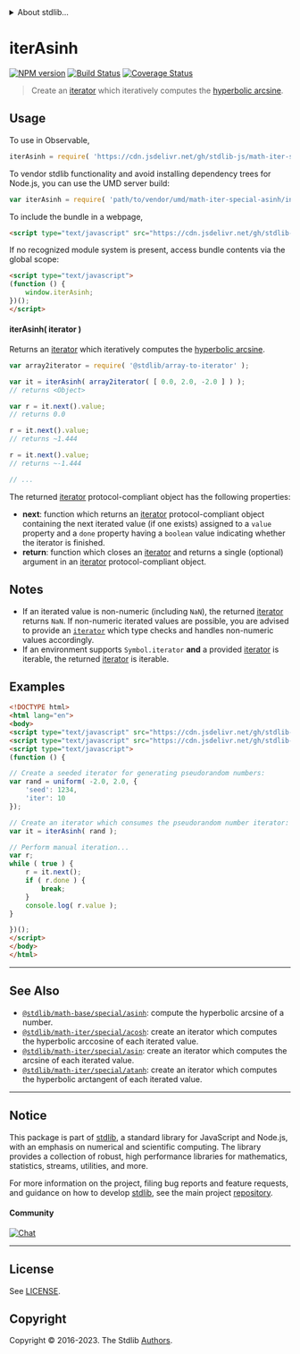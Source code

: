 <!--

@license Apache-2.0

Copyright (c) 2020 The Stdlib Authors.

Licensed under the Apache License, Version 2.0 (the "License");
you may not use this file except in compliance with the License.
You may obtain a copy of the License at

   http://www.apache.org/licenses/LICENSE-2.0

Unless required by applicable law or agreed to in writing, software
distributed under the License is distributed on an "AS IS" BASIS,
WITHOUT WARRANTIES OR CONDITIONS OF ANY KIND, either express or implied.
See the License for the specific language governing permissions and
limitations under the License.

-->


<details>
  <summary>
    About stdlib...
  </summary>
  <p>We believe in a future in which the web is a preferred environment for numerical computation. To help realize this future, we've built stdlib. stdlib is a standard library, with an emphasis on numerical and scientific computation, written in JavaScript (and C) for execution in browsers and in Node.js.</p>
  <p>The library is fully decomposable, being architected in such a way that you can swap out and mix and match APIs and functionality to cater to your exact preferences and use cases.</p>
  <p>When you use stdlib, you can be absolutely certain that you are using the most thorough, rigorous, well-written, studied, documented, tested, measured, and high-quality code out there.</p>
  <p>To join us in bringing numerical computing to the web, get started by checking us out on <a href="https://github.com/stdlib-js/stdlib">GitHub</a>, and please consider <a href="https://opencollective.com/stdlib">financially supporting stdlib</a>. We greatly appreciate your continued support!</p>
</details>

# iterAsinh

[![NPM version][npm-image]][npm-url] [![Build Status][test-image]][test-url] [![Coverage Status][coverage-image]][coverage-url] <!-- [![dependencies][dependencies-image]][dependencies-url] -->

> Create an [iterator][mdn-iterator-protocol] which iteratively computes the [hyperbolic arcsine][@stdlib/math/base/special/asinh].

<!-- Section to include introductory text. Make sure to keep an empty line after the intro `section` element and another before the `/section` close. -->

<section class="intro">

</section>

<!-- /.intro -->

<!-- Package usage documentation. -->



<section class="usage">

## Usage

To use in Observable,

```javascript
iterAsinh = require( 'https://cdn.jsdelivr.net/gh/stdlib-js/math-iter-special-asinh@umd/browser.js' )
```

To vendor stdlib functionality and avoid installing dependency trees for Node.js, you can use the UMD server build:

```javascript
var iterAsinh = require( 'path/to/vendor/umd/math-iter-special-asinh/index.js' )
```

To include the bundle in a webpage,

```html
<script type="text/javascript" src="https://cdn.jsdelivr.net/gh/stdlib-js/math-iter-special-asinh@umd/browser.js"></script>
```

If no recognized module system is present, access bundle contents via the global scope:

```html
<script type="text/javascript">
(function () {
    window.iterAsinh;
})();
</script>
```

#### iterAsinh( iterator )

Returns an [iterator][mdn-iterator-protocol] which iteratively computes the [hyperbolic arcsine][@stdlib/math/base/special/asinh].

```javascript
var array2iterator = require( '@stdlib/array-to-iterator' );

var it = iterAsinh( array2iterator( [ 0.0, 2.0, -2.0 ] ) );
// returns <Object>

var r = it.next().value;
// returns 0.0

r = it.next().value;
// returns ~1.444

r = it.next().value;
// returns ~-1.444

// ...
```

The returned [iterator][mdn-iterator-protocol] protocol-compliant object has the following properties:

-   **next**: function which returns an [iterator][mdn-iterator-protocol] protocol-compliant object containing the next iterated value (if one exists) assigned to a `value` property and a `done` property having a `boolean` value indicating whether the iterator is finished.
-   **return**: function which closes an [iterator][mdn-iterator-protocol] and returns a single (optional) argument in an [iterator][mdn-iterator-protocol] protocol-compliant object.

</section>

<!-- /.usage -->

<!-- Package usage notes. Make sure to keep an empty line after the `section` element and another before the `/section` close. -->

<section class="notes">

## Notes

-   If an iterated value is non-numeric (including `NaN`), the returned [iterator][mdn-iterator-protocol] returns `NaN`. If non-numeric iterated values are possible, you are advised to provide an [`iterator`][mdn-iterator-protocol] which type checks and handles non-numeric values accordingly.
-   If an environment supports `Symbol.iterator` **and** a provided [iterator][mdn-iterator-protocol] is iterable, the returned [iterator][mdn-iterator-protocol] is iterable.

</section>

<!-- /.notes -->

<!-- Package usage examples. -->

<section class="examples">

## Examples

<!-- eslint no-undef: "error" -->

```html
<!DOCTYPE html>
<html lang="en">
<body>
<script type="text/javascript" src="https://cdn.jsdelivr.net/gh/stdlib-js/random-iter-uniform@umd/browser.js"></script>
<script type="text/javascript" src="https://cdn.jsdelivr.net/gh/stdlib-js/math-iter-special-asinh@umd/browser.js"></script>
<script type="text/javascript">
(function () {

// Create a seeded iterator for generating pseudorandom numbers:
var rand = uniform( -2.0, 2.0, {
    'seed': 1234,
    'iter': 10
});

// Create an iterator which consumes the pseudorandom number iterator:
var it = iterAsinh( rand );

// Perform manual iteration...
var r;
while ( true ) {
    r = it.next();
    if ( r.done ) {
        break;
    }
    console.log( r.value );
}

})();
</script>
</body>
</html>
```

</section>

<!-- /.examples -->

<!-- Section to include cited references. If references are included, add a horizontal rule *before* the section. Make sure to keep an empty line after the `section` element and another before the `/section` close. -->

<section class="references">

</section>

<!-- /.references -->

<!-- Section for related `stdlib` packages. Do not manually edit this section, as it is automatically populated. -->

<section class="related">

* * *

## See Also

-   <span class="package-name">[`@stdlib/math-base/special/asinh`][@stdlib/math/base/special/asinh]</span><span class="delimiter">: </span><span class="description">compute the hyperbolic arcsine of a number.</span>
-   <span class="package-name">[`@stdlib/math-iter/special/acosh`][@stdlib/math/iter/special/acosh]</span><span class="delimiter">: </span><span class="description">create an iterator which computes the hyperbolic arccosine of each iterated value.</span>
-   <span class="package-name">[`@stdlib/math-iter/special/asin`][@stdlib/math/iter/special/asin]</span><span class="delimiter">: </span><span class="description">create an iterator which computes the arcsine of each iterated value.</span>
-   <span class="package-name">[`@stdlib/math-iter/special/atanh`][@stdlib/math/iter/special/atanh]</span><span class="delimiter">: </span><span class="description">create an iterator which computes the hyperbolic arctangent of each iterated value.</span>

</section>

<!-- /.related -->

<!-- Section for all links. Make sure to keep an empty line after the `section` element and another before the `/section` close. -->


<section class="main-repo" >

* * *

## Notice

This package is part of [stdlib][stdlib], a standard library for JavaScript and Node.js, with an emphasis on numerical and scientific computing. The library provides a collection of robust, high performance libraries for mathematics, statistics, streams, utilities, and more.

For more information on the project, filing bug reports and feature requests, and guidance on how to develop [stdlib][stdlib], see the main project [repository][stdlib].

#### Community

[![Chat][chat-image]][chat-url]

---

## License

See [LICENSE][stdlib-license].


## Copyright

Copyright &copy; 2016-2023. The Stdlib [Authors][stdlib-authors].

</section>

<!-- /.stdlib -->

<!-- Section for all links. Make sure to keep an empty line after the `section` element and another before the `/section` close. -->

<section class="links">

[npm-image]: http://img.shields.io/npm/v/@stdlib/math-iter-special-asinh.svg
[npm-url]: https://npmjs.org/package/@stdlib/math-iter-special-asinh

[test-image]: https://github.com/stdlib-js/math-iter-special-asinh/actions/workflows/test.yml/badge.svg?branch=v0.1.1
[test-url]: https://github.com/stdlib-js/math-iter-special-asinh/actions/workflows/test.yml?query=branch:v0.1.1

[coverage-image]: https://img.shields.io/codecov/c/github/stdlib-js/math-iter-special-asinh/main.svg
[coverage-url]: https://codecov.io/github/stdlib-js/math-iter-special-asinh?branch=main

<!--

[dependencies-image]: https://img.shields.io/david/stdlib-js/math-iter-special-asinh.svg
[dependencies-url]: https://david-dm.org/stdlib-js/math-iter-special-asinh/main

-->

[chat-image]: https://img.shields.io/gitter/room/stdlib-js/stdlib.svg
[chat-url]: https://app.gitter.im/#/room/#stdlib-js_stdlib:gitter.im

[stdlib]: https://github.com/stdlib-js/stdlib

[stdlib-authors]: https://github.com/stdlib-js/stdlib/graphs/contributors

[umd]: https://github.com/umdjs/umd
[es-module]: https://developer.mozilla.org/en-US/docs/Web/JavaScript/Guide/Modules

[deno-url]: https://github.com/stdlib-js/math-iter-special-asinh/tree/deno
[umd-url]: https://github.com/stdlib-js/math-iter-special-asinh/tree/umd
[esm-url]: https://github.com/stdlib-js/math-iter-special-asinh/tree/esm
[branches-url]: https://github.com/stdlib-js/math-iter-special-asinh/blob/main/branches.md

[stdlib-license]: https://raw.githubusercontent.com/stdlib-js/math-iter-special-asinh/main/LICENSE

[mdn-iterator-protocol]: https://developer.mozilla.org/en-US/docs/Web/JavaScript/Reference/Iteration_protocols#The_iterator_protocol

<!-- <related-links> -->

[@stdlib/math/base/special/asinh]: https://github.com/stdlib-js/math-base-special-asinh/tree/umd

[@stdlib/math/iter/special/acosh]: https://github.com/stdlib-js/math-iter-special-acosh/tree/umd

[@stdlib/math/iter/special/asin]: https://github.com/stdlib-js/math-iter-special-asin/tree/umd

[@stdlib/math/iter/special/atanh]: https://github.com/stdlib-js/math-iter-special-atanh/tree/umd

<!-- </related-links> -->

</section>

<!-- /.links -->
